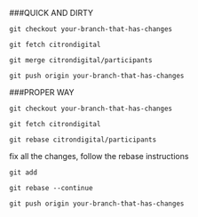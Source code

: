 ###QUICK AND DIRTY

`git checkout your-branch-that-has-changes`

`git fetch citrondigital`

`git merge citrondigital/participants`

`git push origin your-branch-that-has-changes`

###PROPER WAY

`git checkout your-branch-that-has-changes`

`git fetch citrondigital`

`git rebase citrondigital/participants`

fix all the changes, follow the rebase instructions

`git add`

`git rebase --continue`

`git push origin your-branch-that-has-changes`
